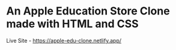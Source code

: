 # An Apple Education Store Clone made with HTML and CSS
Live Site - https://apple-edu-clone.netlify.app/
